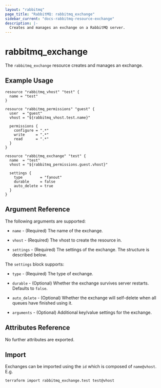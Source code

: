 ```yaml
---
layout: "rabbitmq"
page_title: "RabbitMQ: rabbitmq_exchange"
sidebar_current: "docs-rabbitmq-resource-exchange"
description: |-
  Creates and manages an exchange on a RabbitMQ server.
---
```


# rabbitmq\_exchange

The ``rabbitmq_exchange`` resource creates and manages an exchange.

## Example Usage

```hcl
resource "rabbitmq_vhost" "test" {
  name = "test"
}

resource "rabbitmq_permissions" "guest" {
  user  = "guest"
  vhost = "${rabbitmq_vhost.test.name}"

  permissions {
    configure = ".*"
    write     = ".*"
    read      = ".*"
  }
}

resource "rabbitmq_exchange" "test" {
  name  = "test"
  vhost = "${rabbitmq_permissions.guest.vhost}"

  settings {
    type        = "fanout"
    durable     = false
    auto_delete = true
  }
}
```

## Argument Reference

The following arguments are supported:

* `name` - (Required) The name of the exchange.

* `vhost` - (Required) The vhost to create the resource in.

* `settings` - (Required) The settings of the exchange. The structure is
  described below.

The `settings` block supports:

* `type` - (Required) The type of exchange.

* `durable` - (Optional) Whether the exchange survives server restarts.
  Defaults to `false`.

* `auto_delete` - (Optional) Whether the exchange will self-delete when all
  queues have finished using it.

* `arguments` - (Optional) Additional key/value settings for the exchange.

## Attributes Reference

No further attributes are exported.

## Import

Exchanges can be imported using the `id` which is composed of  `name@vhost`.
E.g.

```
terraform import rabbitmq_exchange.test test@vhost
```
